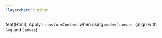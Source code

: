 ```yaml
---
'layerchart': minor
---
```


feat(Html): Apply `transformContext` when using `mode='canvas'` (align with `Svg` and `Canvas`)
